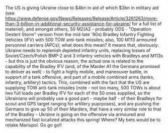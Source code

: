 The US is giving Ukraine close to $4bn in aid of which $3bn in military aid (see https://www.defense.gov/News/Releases/Release/Article/3261263/more-than-3-billion-in-additional-security-assistance-for-ukraine/ for a full list of materiel), and amongst others, 50 M2(A2 - probably ODS - "Operation Destert Storm" version from the mid-late '90s) Bradley Infantry Fighting Vehicles (IFV) with 500 TOW anti-tank missiles; also, 100 M113 armoured personnel carriers (APCs); what does this mean? It means that, obviously: Ukraine needs to replenish depleted infantry units, replacing losses of Soviet/Czech/Polish BMP-2 and 3 infantry vehicles with Bradleys and M113s - but this is just the obvious reason, the actual one is related to the capability of the Bradley IFV (and, of the Marder A1 the Germans promised to deliver as well) - to fight a highly mobile, and maneouver battle, in support of a tank offensive, and part of a mobile combined arms (tanks, infantry, artillery) tactics. This, combined with the fact that the US are supplying TOW anti-tank missiles (note - not too many, 500 TOWs is about two full loads per Bradley IFV for each of the 50 ones supplied, so the Ukrainians will probably use a good part - maybe half - of their Bradleys for scout and GPS target ranging for artillery puprposes), and are pushing the Germans to give up 50 of their Marders, that have a very similar role to that of the Bradley - Ukraine is going on the offensive via armoured and mechanized fast localized attacks this spring! Where? My bets would be to retake Mariupol. Go go go!!
